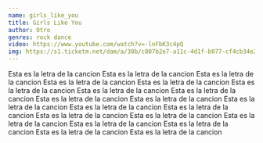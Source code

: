 ```yaml
---
name: girls_like_you
title: Girls Like You
author: Otro
genres: rock dance
video: https://www.youtube.com/watch?v=-lnFbK3c4pQ
img: https://s1.ticketm.net/dam/a/38b/c807b2e7-a11c-4d1f-b077-cf4cb34e238b_1248491_TABLET_LANDSCAPE_LARGE_16_9.jpg
---
```

Esta es la letra de la cancion Esta es la letra de la cancion Esta es la letra de la cancion Esta es la letra de la cancion Esta es la letra de la cancion Esta es la letra de la cancion Esta es la letra de la cancion Esta es la letra de la cancion Esta es la letra de la cancion Esta es la letra de la cancion Esta es la letra de la cancion Esta es la letra de la cancion Esta es la letra de la cancion Esta es la letra de la cancion Esta es la letra de la cancion Esta es la letra de la cancion Esta es la letra de la cancion Esta es la letra de la cancion Esta es la letra de la cancion Esta es la letra de la cancion 